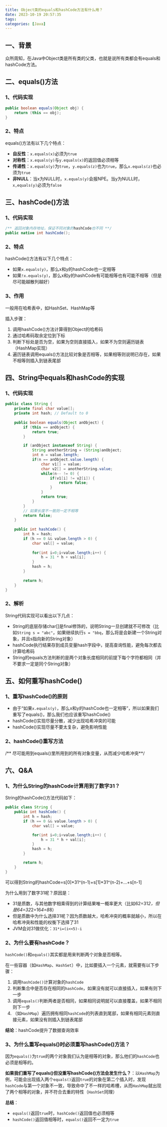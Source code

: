 ```yaml
---
title: Object类的equals和hashCode方法有什么用？
date: 2023-10-19 20:57:35
tags:
categories: [Java]
---
```


## 一、背景
众所周知，在Java中Object类是所有类的父类，也就是说所有类都会有equals和hashCode方法。

## 二、equals()方法
### 1、代码实现
```java
public boolean equals(Object obj) {
    return (this == obj);
}
```

### 2、特点
equals()方法有以下几个特点：
* **自反性**：`x.equals(x)`必须为`true`
* **对称性**：`x.equals(y)`与`y.equals(x)`的返回值必须相等
* **传递性**：`x.equals(y)`为`true`，`y.equals(z)`也为`true`，那么`x.equals(z)`也必须为`true`
* **非NULL**：当x为NULL时，`x.equals(y)`会报NPE。当y为NULL时，`x,equals(y)`必须为`false`

## 三、hashCode()方法
### 1、代码实现
```java
/** 返回对象内存地址，保证不同对象的hashCode也不同 **/
public native int hashCode();
```

### 2、特点
hashCode()方法有以下几个特点：
* 如果`x.equals(y)`，那么x和y的hashCode也一定相等
* 如果`!x.equals(y)`，那么x和y的hashCode有可能相等也有可能不相等（但是尽可能越散列越好）

### 3、作用
一般用在哈希表中，如HashSet、HashMap等

插入步骤：
1. 调用hashCode()方法计算得到Object的哈希码
2. 通过哈希码取余定位到下标
3. 判断下标处是否为空，如果为空则直接插入，如果不为空则遍历链表（HashMap实现）
4. 遍历链表调用equals()方法比较对象是否相等，如果相等则说明已存在，如果不相等则插入到链表尾部

## 四、String中equals和hashCode的实现

### 1、代码实现
```java
public class String {
    private final char value[];
    private int hash; // Default to 0
    
    public boolean equals(Object anObject) {
        if (this == anObject) {
            return true;
        }

        if (anObject instanceof String) {
            String anotherString = (String)anObject;
            int n = value.length;
            if(n == anObject.value.length) {
                char v1[] = value;
                char v2[] = anotherString.value;
                while(n-- != 0) {
                    if(v1[i] != v2[i]) {
                        return false;
                    }
                }
                return true;
            }
        }
        // 如果长度不一致则一定不相等
        return false;
    }
    
    public int hashCode() {
        int h = hash;
        if (h == 0 && value.length > 0) {
            char val[] = value;
            
            for(int i=0;i<value.length;i++) {
                h = 31 * h + val[i];
            }
            hash = h;
        }
        
        return h;
    }
}
```

### 2、解析
String代码实现可以看出以下几点：
* String的底层存储char[]是final修饰的，说明String一旦创建就不可修改（比如`String s = "abc"`，如果继续执行`s = "bbq`，那么将是会新建一个String对象，并且s指向新的String对象）
* hashCode执行结果存到成员变量hash字段中，提高查询性能，避免每次都去计算哈希码
* String的equals方法判断的是两个对象长度相同的前提下每个字符都相同（并不要求一定是同个String对象）

## 五、如何重写hashCode()
### 1、重写hashCode()的原则
* 由于“如果`x.equals(y)`，那么x和y的hashCode也一定相等”，所以如果我们重写了equals()，那么我们也应该重写hashCode()
* hashCode()实现尽量分散，减少出现哈希冲突的可能
* hashCode()实现尽量不要太复杂，避免影响性能

### 2、hashCode()重写方法
/** 尽可能用到equals()里所用到的所有对象变量，从而减少哈希冲突**/

## 六、Q&A
### 1、为什么String的hashCode计算用到了数字31？
String的hashCode()方法代码如下：
```java
public class String {
    public int hashCode() {
        int h = hash;
        if (h == 0 && value.length > 0) {
            char val[] = value;

            for(int i=0;i<value.length;i++) {
                h = 31 * h + val[i];
            }
            hash = h;
        }

        return h;
    }
}
```

可以得到String的hashCode=s[0]*31^(n-1)+s[1]*31^(n-2)+...+s[n-1]

为什么用到了数字31呢？原因是：
* 31是质数，与其他数字相乘得到的计算结果唯一概率更大（比如62=31*2，但是64=32*2=16*4=8*8）
* 但是质数中为什么选择31呢？因为质数越大，哈希冲突的概率就越小，所以在哈希冲突和性能的权衡下选择了31
* JVM会对31做优化：`31*i=(i<<5)-i`

### 2、为什么要有hashCode？
`hashCode()`和`equals()`其实都是用来判断两个对象是否相等。

在一些容器（如`HashMap`、`HashSet`）中，比如要插入一个元素，就需要有以下步骤：
1. 调用`hashCode()`计算对象的`hashCode`
2. 判断集合中是否存在相同的`hashCode`，如果没有就可以直接插入，如果有则下一步
3. 调用`equals()`判断两者是否相同，如果相同说明就可以直接覆盖，如果不相同则下一步
4. （如`HashMap`）遍历拥有相同`hashCode`的列表直到尾部，如果有相同元素则直接元素，如果没有则插入到链表尾部

**结论**：hashCode提升了数据查询效率

### 3、为什么重写equals()时必须重写hashCode()方法？
因为`equals()`为`true`的两个对象我们认为是相等的对象，那么他们的`hashCode`也必须是相等的。

**如果我们重写了equals()但没重写hashCode()方法会发生什么？**：以`HashMap`为例，可能会出现插入两个`equals()`返回`true`的对象在第二个插入时，发现`hashCode`与第一个对象不一致，导致命中了不一样的哈希槽，从而`HashMap`就出现了两个相等的对象，并不符合去重的特性（`HashSet`同理）

**总结**：
* `equals()`返回`true`时，`hashCode()`返回值也必须相等
* `hashCode()`返回值相等时，`equals()`返回不一定为`true`